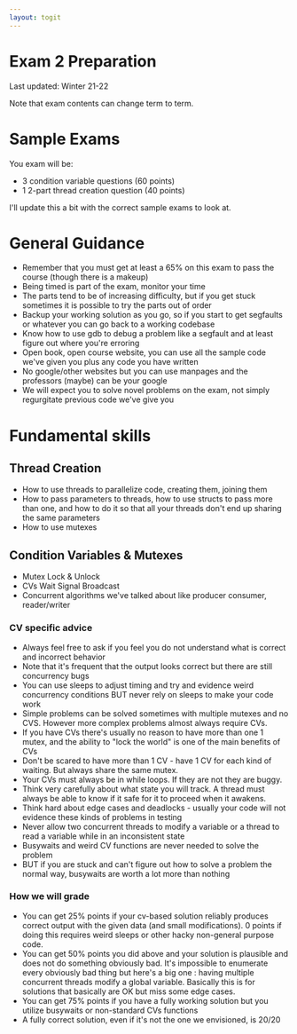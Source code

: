 ```yaml
---
layout: togit
---
```


# Exam 2 Preparation

Last updated: Winter 21-22

Note that exam contents can change term to term.

# Sample Exams

You exam will be:

+ 3 condition variable questions (60 points)
+ 1 2-part thread creation question (40 points)

I'll update this a bit with the correct sample exams to look at.

# General Guidance


* Remember that you must get at least a 65% on this exam to pass the
  course (though there is a makeup)
* Being timed is part of the exam, monitor your time
* The parts tend to be of increasing difficulty, but if you get stuck
  sometimes it is possible to try the parts out of order
* Backup your working solution as you go, so if you start to get
  segfaults or whatever you can go back to a working codebase
* Know how to use gdb to debug a problem like a segfault and at least
  figure out where you're erroring
* Open book, open course website, you can use all the sample code
  we've given you plus any code you have written
* No google/other websites but you can use manpages and the professors
  (maybe) can be your google
* We will expect you to solve novel problems on the exam, not simply
  regurgitate previous code we've give you

# Fundamental skills

## Thread Creation

* How to use threads to parallelize code, creating them, joining them
* How to pass parameters to threads, how to use structs to pass more
  than one, and how to do it so that all your threads don't end up
  sharing the same parameters
* How to use mutexes
  
        
## Condition Variables & Mutexes

* Mutex Lock & Unlock
* CVs Wait Signal Broadcast
* Concurrent algorithms we've talked about like producer consumer,
  reader/writer

### CV specific advice

* Always feel free to ask if you feel you do not understand what is
  correct and incorrect behavior
* Note that it's frequent that the output looks correct but there are
  still concurrency bugs
* You can use sleeps to adjust timing and try and evidence weird
  concurrency conditions BUT never rely on sleeps to make your code work
* Simple problems can be solved sometimes with multiple mutexes and no
  CVS.  However more complex problems almost always require CVs.
* If you have CVs there's usually no reason to have more than one 1
  mutex, and the ability to "lock the world" is one of the main
  benefits of CVs
* Don't be scared to have more than 1 CV - have 1 CV for each kind of
  waiting.  But always share the same mutex.
* Your CVs must always be in while loops.  If they are not they are
  buggy.
* Think very carefully about what state you will track.  A thread must
  always be able to know if it safe for it to proceed when it awakens.
* Think hard about edge cases and deadlocks - usually your code will
  not evidence these kinds of problems in testing
* Never allow two concurrent threads to modify a variable or a thread
  to read a variable while in an inconsistent state
* Busywaits and weird CV functions are never needed to solve
  the problem
* BUT if you are stuck and can't figure out how to solve a problem the
  normal way, busywaits are worth a lot more than nothing
  
### How we will grade

* You can get 25% points if your cv-based solution reliably
  produces correct output with the given data (and small
  modifications).  0 points if doing this requires weird sleeps or
  other hacky non-general purpose code.
* You can get 50% points you did above and your solution is
  plausible and does not do something obviously bad.  It's impossible
  to enumerate every obviously bad thing but here's a big one : having
  multiple concurrent threads modify a global variable.  Basically
  this is for solutions that basically are OK but miss some edge
  cases.
* You can get 75% points if you have a fully working solution but
  you utilize busywaits or non-standard CVs functions
* A fully correct solution, even if it's not the one we envisioned, is
  20/20
